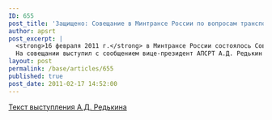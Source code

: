 ```yaml
---
ID: 655
post_title: 'Защищено: Совещание в Минтрансе России по вопросам транспортной безопасности'
author: apsrt
post_excerpt: |
  <strong>16 февраля 2011 г.</strong> в Минтрансе России состоялось Совещание &quot;Об исполнении законодательства в области транспортной безопасности&quot;, организованное Союзом транспортников России. В совещании принял участие Министр транспорта РФ И.Е. Левитин. <br />
  На совещании выступил с сообщением вице-президент АПСРТ А.Д. Редькин (текст выступления прилагается).
layout: post
permalink: /base/articles/655
published: true
post_date: 2011-02-17 14:52:00
---
```

<a href="http://www.apsrt.ru/docs/vystuplenie.doc">Текст выступления А.Д. Редькина</a>